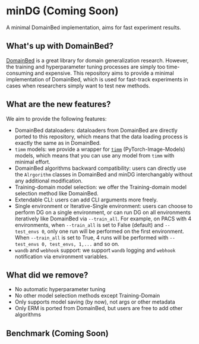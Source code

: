 # minDG (Coming Soon)
A minimal DomainBed implementation, aims for fast experiment results.

## What's up with DomainBed?
[DomainBed](https://github.com/facebookresearch/DomainBed) is a great library for domain generalization research. However, the training and hyperparameter tuning processes are simply too time-consuming and expensive. This repository aims to provide a minimal implementation of DomainBed, which is used for fast-track experiments in cases when researchers simply want to test new methods.

## What are the new features?
We aim to provide the following features:
- DomainBed dataloaders: dataloaders from DomainBed are directly ported to this repository, which means that the data loading process is exactly the same as in DomainBed.
- `timm` models: we provide a wrapper for [`timm`](https://github.com/rwightman/pytorch-image-models) (PyTorch-Image-Models) models, which means that you can use any model from `timm` with minimal effort.
- DomainBed algorithms backward compatibility: users can directly use the `Alrgorithm` classes in DomainBed and minDG interchangably without any additional modification.
- Training-domain model selection: we offer the Training-domain model selection method like DomainBed.
- Extendable CLI: users can add CLI arguments more freely.
- Single environment or Iterative-Single environment: users can choose to perform DG on a single environment, or can run DG on all environments iteratively like DomainBed via `--train_all`. For example, on PACS with 4 environments, when `--train_all` is set to False (default) and `--test_envs 0`, only one run will be performed on the first environment. When `--train_all` is set to True, 4 runs will be performed with `--test_envs 0, test_envs, 1,...` and so on.
- `wandb` and `webhook` support: we support `wandb` logging and `webhook` notification via environment variables.

## What did we remove?
- No automatic hyperparameter tuning
- No other model selection methods except Training-Domain
- Only supports model saving (by now), not args or other metadata
- Only ERM is ported from DomainBed, but users are free to add other algorithms

## Benchmark (Coming Soon)
